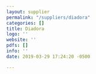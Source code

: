 ```yaml
---
layout: supplier
permalink: "/suppliers/diadora"
categories: []
title: Diadora
logo: ''
website: ''
pdfs: []
info: ''
date: 2019-03-29 17:24:20 -0500

---
```

